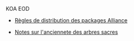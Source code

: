 KOA EOD

- [Règles de distribution des packages Alliance](https://github.com/JennuHarroc/EoDDocs/blob/main/koa-fr/EODAlliancePackages.md)  

- [Notes sur l'anciennete des arbres sacres](https://github.com/JennuHarroc/EoDDocs/blob/main/koa-fr/KOASacredTreeAntiquity.md)  
